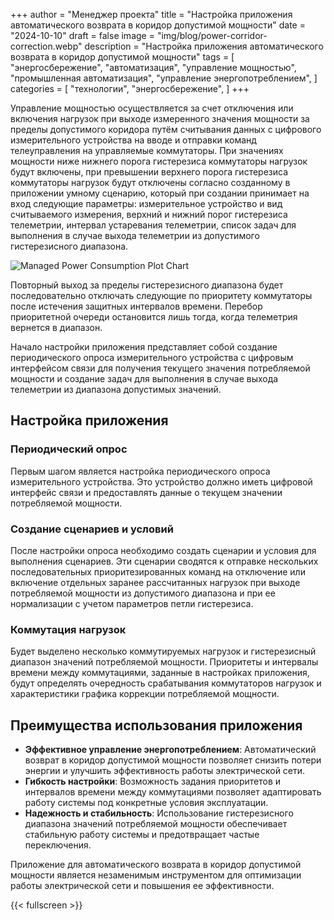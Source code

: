 +++
author = "Менеджер проекта"
title = "Настройка приложения автоматического возврата в коридор допустимой мощности"
date = "2024-10-10"
draft = false
image = "img/blog/power-corridor-correction.webp"
description = "Настройка приложения автоматического возврата в коридор допустимой мощности"
tags = [
    "энергосбережение",
    "автоматизация",
    "управление мощностью",
    "промышленная автоматизация",
    "управление энергопотреблением",
]
categories = [
    "технологии",
    "энергосбережение",
]
+++

Управление мощностью осуществляется за счет отключения или включения нагрузок при выходе измеренного значения мощности за пределы допустимого коридора путём считывания данных с цифрового измерительного устройства на вводе и отправки команд телеуправления на управляемые коммутаторы. При значениях мощности ниже нижнего порога гистерезиса коммутаторы нагрузок будут включены, при превышении верхнего порога гистерезиса коммутаторы нагрузок будут отключены согласно созданному в приложении умному сценарию, который при создании принимает на вход следующие параметры: измерительное устройство и вид считываемого измерения, верхний и нижний порог гистерезиса телеметрии, интервал устаревания телеметрии, список задач для выполнения в случае выхода телеметрии из допустимого гистерезисного диапазона.

![Managed Power Consumption Plot Chart](../../img/managed-power-consumption-plot-chart.webp)

Повторный выход за пределы гистерезисного диапазона будет последовательно отключать следующие по приоритету коммутаторы после истечения защитных интервалов времени. Перебор приоритетной очереди остановится лишь тогда, когда телеметрия вернется в диапазон.

Начало настройки приложения представляет собой создание периодического опроса измерительного устройства с цифровым интерфейсом связи для получения текущего значения потребляемой мощности и создание задач для выполнения в случае выхода телеметрии из диапазона допустимых значений.

<!--more-->

## Настройка приложения

### Периодический опрос

Первым шагом является настройка периодического опроса измерительного устройства. Это устройство должно иметь цифровой интерфейс связи и предоставлять данные о текущем значении потребляемой мощности.

### Создание сценариев и условий

После настройки опроса необходимо создать сценарии и условия для выполнения сценариев. Эти сценарии сводятся к отправке нескольких последовательных приоритезированных команд на отключение или включение отдельных заранее рассчитанных нагрузок при выходе потребляемой мощности из допустимого диапазона и при ее нормализации с учетом параметров петли гистерезиса.

### Коммутация нагрузок

Будет выделено несколько коммутируемых нагрузок и гистерезисный диапазон значений потребляемой мощности. Приоритеты и интервалы времени между коммутациями, заданные в настройках приложения, будут определять очередность срабатывания коммутаторов нагрузок и характеристики графика коррекции потребляемой мощности.

## Преимущества использования приложения

- **Эффективное управление энергопотреблением**: Автоматический возврат в коридор допустимой мощности позволяет снизить потери энергии и улучшить эффективность работы электрической сети.
- **Гибкость настройки**: Возможность задания приоритетов и интервалов времени между коммутациями позволяет адаптировать работу системы под конкретные условия эксплуатации.
- **Надежность и стабильность**: Использование гистерезисного диапазона значений потребляемой мощности обеспечивает стабильную работу системы и предотвращает частые переключения.

Приложение для автоматического возврата в коридор допустимой мощности является незаменимым инструментом для оптимизации работы электрической сети и повышения ее эффективности.

{{< fullscreen >}}